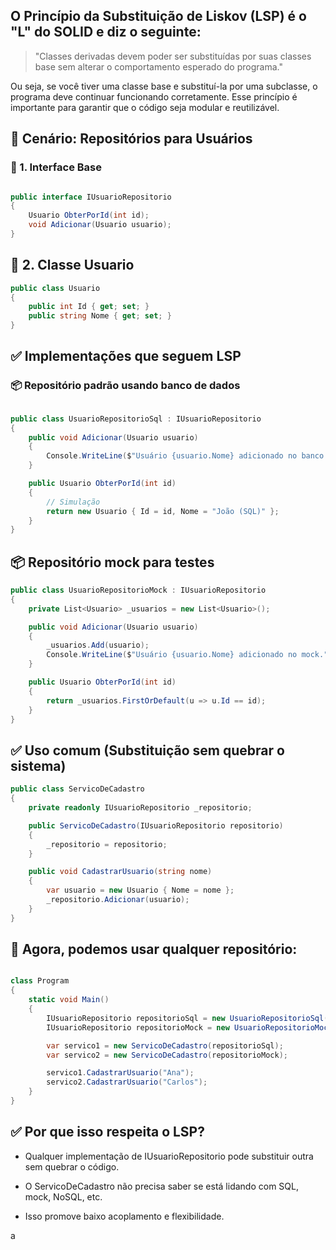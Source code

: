﻿## O Princípio da Substituição de Liskov (LSP) é o "L" do SOLID e diz o seguinte:
> "Classes derivadas devem poder ser substituídas por 
suas classes base sem alterar o comportamento esperado
do programa."

<p>
 Ou seja, se você tiver uma classe base e substituí-la por uma subclasse, o programa deve continuar funcionando corretamente.
 Esse princípio é importante para garantir que o código seja modular e reutilizável.
<p/>

## 🧩 Cenário: Repositórios para Usuários
### 🧱 1. Interface Base
```csharp

public interface IUsuarioRepositorio
{
    Usuario ObterPorId(int id);
    void Adicionar(Usuario usuario);
}

```

## 🧍 2. Classe Usuario

```csharp
public class Usuario
{
    public int Id { get; set; }
    public string Nome { get; set; }
}
```

## ✅ Implementações que seguem LSP
 
### 📦 Repositório padrão usando banco de dados
```csharp

public class UsuarioRepositorioSql : IUsuarioRepositorio
{
    public void Adicionar(Usuario usuario)
    {
        Console.WriteLine($"Usuário {usuario.Nome} adicionado no banco SQL.");
    }

    public Usuario ObterPorId(int id)
    {
        // Simulação
        return new Usuario { Id = id, Nome = "João (SQL)" };
    }
}
```
##  📦 Repositório mock para testes
```csharp
public class UsuarioRepositorioMock : IUsuarioRepositorio
{
    private List<Usuario> _usuarios = new List<Usuario>();

    public void Adicionar(Usuario usuario)
    {
        _usuarios.Add(usuario);
        Console.WriteLine($"Usuário {usuario.Nome} adicionado no mock.");
    }

    public Usuario ObterPorId(int id)
    {
        return _usuarios.FirstOrDefault(u => u.Id == id);
    }
}

```
## ✅ Uso comum (Substituição sem quebrar o sistema)

```csharp
public class ServicoDeCadastro
{
    private readonly IUsuarioRepositorio _repositorio;

    public ServicoDeCadastro(IUsuarioRepositorio repositorio)
    {
        _repositorio = repositorio;
    }

    public void CadastrarUsuario(string nome)
    {
        var usuario = new Usuario { Nome = nome };
        _repositorio.Adicionar(usuario);
    }
}

```

## 📌 Agora, podemos usar qualquer repositório:

```csharp

class Program
{
    static void Main()
    {
        IUsuarioRepositorio repositorioSql = new UsuarioRepositorioSql();
        IUsuarioRepositorio repositorioMock = new UsuarioRepositorioMock();

        var servico1 = new ServicoDeCadastro(repositorioSql);
        var servico2 = new ServicoDeCadastro(repositorioMock);

        servico1.CadastrarUsuario("Ana");
        servico2.CadastrarUsuario("Carlos");
    }
}

```


## ✅ Por que isso respeita o LSP?

- Qualquer implementação de IUsuarioRepositorio pode substituir outra sem quebrar o código.

- O ServicoDeCadastro não precisa saber se está lidando com SQL, mock, NoSQL, etc.

- Isso promove baixo acoplamento e flexibilidade.


a

